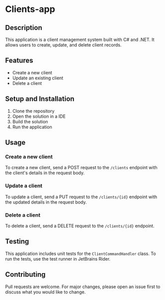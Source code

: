 # Clients-app

## Description

This application is a client management system built with C# and .NET. It allows users to create, update, and delete client records.

## Features

- Create a new client
- Update an existing client
- Delete a client

## Setup and Installation

1. Clone the repository
2. Open the solution in a IDE
3. Build the solution
4. Run the application

## Usage

### Create a new client

To create a new client, send a POST request to the `/clients` endpoint with the client's details in the request body.

### Update a client

To update a client, send a PUT request to the `/clients/{id}` endpoint with the updated details in the request body.

### Delete a client

To delete a client, send a DELETE request to the `/clients/{id}` endpoint.

## Testing

This application includes unit tests for the `ClientCommandHandler` class. To run the tests, use the test runner in JetBrains Rider.

## Contributing

Pull requests are welcome. For major changes, please open an issue first to discuss what you would like to change.
